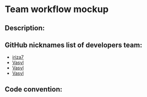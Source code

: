 # Team workflow mockup

## Description:

## GitHub nicknames list of developers team:
* [iriza7](https://github.com/iriza7)
* [Vasyl](https://github.com/Banderstadt)
* [Vasyl](https://github.com/Banderstadt)
* [Vasyl](https://github.com/Banderstadt)

## Code convention:
